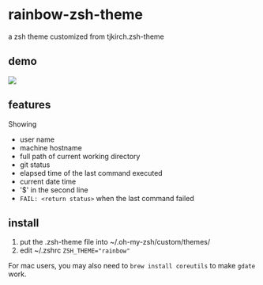 # rainbow-zsh-theme
a zsh theme customized from tjkirch.zsh-theme

## demo

![](https://roger-wu.github.io/rainbow-zsh-theme/img/demo.png)

## features

Showing
* user name
* machine hostname
* full path of current working directory
* git status
* elapsed time of the last command executed
* current date time
* '$' in the second line
* `FAIL: <return status>` when the last command failed

## install

1. put the .zsh-theme file into ~/.oh-my-zsh/custom/themes/
2. edit ~/.zshrc `ZSH_THEME="rainbow"`

For mac users, you may also need to `brew install coreutils` to make `gdate` work.
